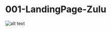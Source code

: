 # 001-LandingPage-Zulu
![alt text](https://cdn.dribbble.com/users/4095861/screenshots/15330470/media/6c61b6ee5874d6e2230825b70c4f47d6.jpg)
